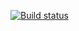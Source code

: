 [![Build status](https://ci.appveyor.com/api/projects/status/t9vr5c4ky3f8n1ca/branch/main?svg=true)](https://ci.appveyor.com/project/Nimmo89/testpattern-18-1/branch/main)
